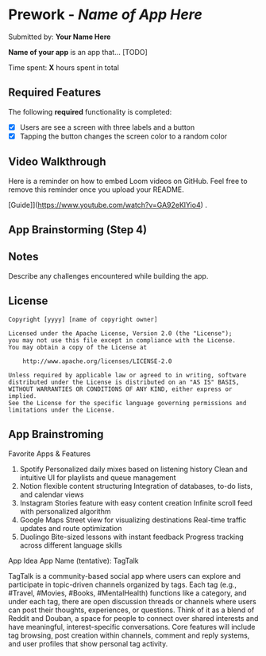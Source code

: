 # Prework - *Name of App Here*

Submitted by: **Your Name Here**

**Name of your app** is an app that... [TODO] 

Time spent: **X** hours spent in total

## Required Features

The following **required** functionality is completed:

- [x] Users are see a screen with three labels and a button
- [x] Tapping the button changes the screen color to a random color
 
## Video Walkthrough

Here is a reminder on how to embed Loom videos on GitHub. Feel free to remove this reminder once you upload your README. 

[Guide]](https://www.youtube.com/watch?v=GA92eKlYio4) .

## App Brainstorming (Step 4)

## Notes

Describe any challenges encountered while building the app.

## License

    Copyright [yyyy] [name of copyright owner]

    Licensed under the Apache License, Version 2.0 (the "License");
    you may not use this file except in compliance with the License.
    You may obtain a copy of the License at

        http://www.apache.org/licenses/LICENSE-2.0

    Unless required by applicable law or agreed to in writing, software
    distributed under the License is distributed on an "AS IS" BASIS,
    WITHOUT WARRANTIES OR CONDITIONS OF ANY KIND, either express or implied.
    See the License for the specific language governing permissions and
    limitations under the License.

## App Brainstroming
    
Favorite Apps & Features
1. Spotify
    Personalized daily mixes based on listening history
    Clean and intuitive UI for playlists and queue management
2. Notion
    flexible content structuring
    Integration of databases, to-do lists, and calendar views
3. Instagram
    Stories feature with easy content creation
    Infinite scroll feed with personalized algorithm
4. Google Maps
    Street view for visualizing destinations
    Real-time traffic updates and route optimization
5. Duolingo
    Bite-sized lessons with instant feedback
    Progress tracking across different language skills

App Idea
App Name (tentative): TagTalk

TagTalk is a community-based social app where users can explore and participate in topic-driven channels organized by tags. Each tag (e.g., #Travel, #Movies, #Books, #MentalHealth) functions like a category, and under each tag, there are open discussion threads or channels where users can post their thoughts, experiences, or questions. Think of it as a blend of Reddit and Douban, a space for people to connect over shared interests and have meaningful, interest-specific conversations. Core features will include tag browsing, post creation within channels, comment and reply systems, and user profiles that show personal tag activity.
